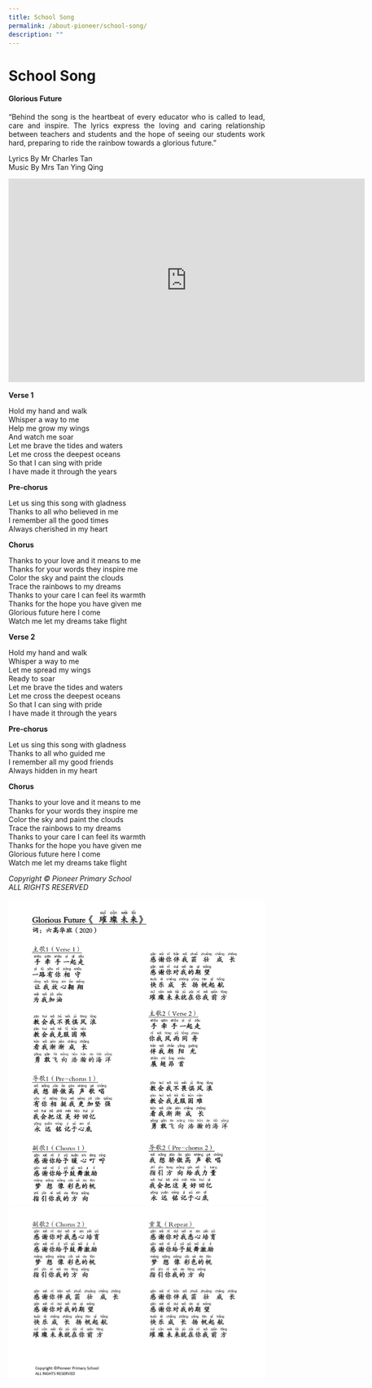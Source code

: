 ```yaml
---
title: School Song
permalink: /about-pioneer/school-song/
description: ""
---
```

# School Song
#### Glorious Future

<P align="Justify">“Behind the song is the heartbeat of every educator who is called to lead, care and inspire. The lyrics express the loving and caring relationship between teachers and students and the hope of seeing our students work hard, preparing to ride the rainbow towards a glorious future.”</P>

Lyrics By     Mr Charles Tan <br />
Music By    Mrs Tan Ying Qing

<iframe width="700" height="400" src="https://www.youtube.com/embed/Fzg899wlz8c" title="YouTube video player" frameborder="0" allow="accelerometer; autoplay; clipboard-write; encrypted-media; gyroscope; picture-in-picture" allowfullscreen></iframe>


**Verse 1**

Hold my hand and walk<br>
Whisper a way to me<br>
Help me grow my wings<br>
And watch me soar<br>
Let me brave the tides and waters<br>
Let me cross the deepest oceans<br>
So that I can sing with pride<br>
I have made it through the years<br>

**Pre-chorus**

Let us sing this song with gladness<br>
Thanks to all who believed in me<br>
I remember all the good times<br>
Always cherished in my heart<br>

**Chorus**

Thanks to your love and it means to me<br>
Thanks for your words they inspire me<br>
Color the sky and paint the clouds<br>
Trace the rainbows to my dreams<br>
Thanks to your care I can feel its warmth<br>
Thanks for the hope you have given me<br>
Glorious future here I come<br>
Watch me let my dreams take flight<br>

**Verse 2**

Hold my hand and walk<br>
Whisper a way to me<br>
Let me spread my wings<br>
Ready to soar<br>
Let me brave the tides and waters<br>
Let me cross the deepest oceans<br>
So that I can sing with pride<br>
I have made it through the years<br>

**Pre-chorus**

Let us sing this song with gladness<br>
Thanks to all who guided me<br>
I remember all my good friends<br>
Always hidden in my heart<br>

**Chorus**

Thanks to your love and it means to me<br>
Thanks for your words they inspire me<br>
Color the sky and paint the clouds<br>
Trace the rainbows to my dreams<br>
Thanks to your care I can feel its warmth<br>
Thanks for the hope you have given me<br>
Glorious future here I come<br>
Watch me let my dreams take flight<br>

*Copyright © Pioneer Primary School<br>
ALL RIGHTS RESERVED*

![](/images/Glorious%20Future%20_FINAL_pages-to-jpg-0001.jpg)
![](/images/Glorious%20Future%20_FINAL_pages-to-jpg-0002.jpg)